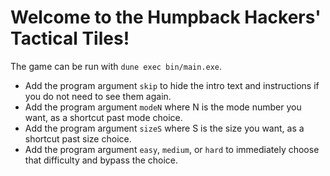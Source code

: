 # Welcome to the Humpback Hackers' Tactical Tiles!

The game can be run with `dune exec bin/main.exe`.
- Add the program argument `skip` to hide the intro text and instructions if you do not need to see them again.
- Add the program argument `modeN` where N is the mode number you want, as a shortcut past mode choice.
- Add the program argument `sizeS` where S is the size you want, as a shortcut past size choice.
- Add the program argument `easy`, `medium`, or `hard` to immediately choose that difficulty and bypass the choice.
